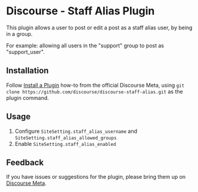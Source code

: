 # Discourse - Staff Alias Plugin

This plugin allows a user to post or edit a post as a staff alias user, by being in a group.

For example: allowing all users in the "support" group to post as "support_user".

## Installation

Follow [Install a Plugin](https://meta.discourse.org/t/install-a-plugin/19157)
how-to from the official Discourse Meta, using `git clone https://github.com/discourse/discourse-staff-alias.git`
as the plugin command.

## Usage

1. Configure `SiteSetting.staff_alias_username` and `SiteSetting.staff_alias_allowed_groups`
3. Enable `SiteSetting.staff_alias_enabled`

## Feedback

If you have issues or suggestions for the plugin, please bring them up on
[Discourse Meta](https://meta.discourse.org).
